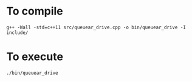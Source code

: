 # To compile #
`g++ -Wall -std=c++11 src/queuear_drive.cpp -o bin/queuear_drive -I include/`

# To execute #
`./bin/queuear_drive`
